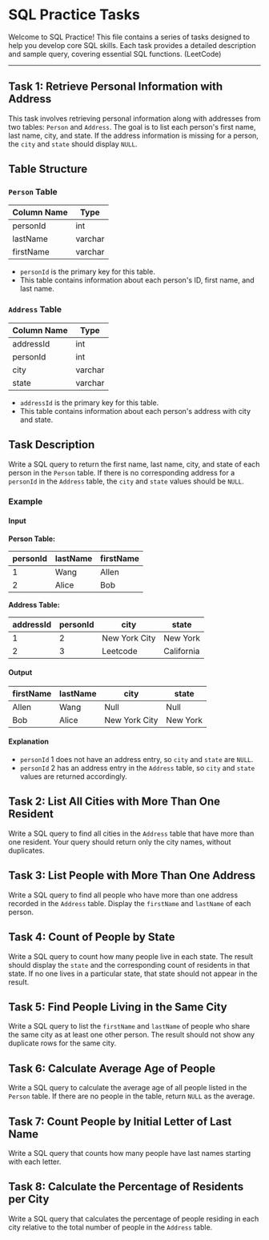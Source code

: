 # SQL Practice Tasks

Welcome to SQL Practice! This file contains a series of tasks designed to help you develop core SQL skills. Each task provides a detailed description and sample query, covering essential SQL functions. (LeetCode)

---


## Task 1: Retrieve Personal Information with Address

This task involves retrieving personal information along with addresses from two tables: `Person` and `Address`. 
The goal is to list each person's first name, last name, city, and state. If the address information is missing 
for a person, the `city` and `state` should display `NULL`.

## Table Structure

### `Person` Table

| Column Name | Type    |
|-------------|---------|
| personId    | int     |
| lastName    | varchar |
| firstName   | varchar |

- `personId` is the primary key for this table.
- This table contains information about each person's ID, first name, and last name.

### `Address` Table

| Column Name | Type    |
|-------------|---------|
| addressId   | int     |
| personId    | int     |
| city        | varchar |
| state       | varchar |

- `addressId` is the primary key for this table.
- This table contains information about each person's address with city and state.

## Task Description

Write a SQL query to return the first name, last name, city, and state of each person in the `Person` table. 
If there is no corresponding address for a `personId` in the `Address` table, the `city` and `state` values should be `NULL`.

### Example

#### Input

**Person Table:**

| personId | lastName | firstName |
|----------|----------|-----------|
| 1        | Wang     | Allen     |
| 2        | Alice    | Bob       |

**Address Table:**

| addressId | personId | city          | state      |
|-----------|----------|---------------|------------|
| 1         | 2        | New York City | New York   |
| 2         | 3        | Leetcode      | California |

#### Output

| firstName | lastName | city          | state    |
|-----------|----------|---------------|----------|
| Allen     | Wang     | Null          | Null     |
| Bob       | Alice    | New York City | New York |

#### Explanation

- `personId` 1 does not have an address entry, so `city` and `state` are `NULL`.
- `personId` 2 has an address entry in the `Address` table, so `city` and `state` values are returned accordingly.



## Task 2: List All Cities with More Than One Resident

Write a SQL query to find all cities in the `Address` table that have more than one resident. Your query should return only the city names, without duplicates.

## Task 3: List People with More Than One Address

Write a SQL query to find all people who have more than one address recorded in the `Address` table. Display the `firstName` and `lastName` of each person.

## Task 4: Count of People by State

Write a SQL query to count how many people live in each state. The result should display the `state` and the corresponding count of residents in that state. If no one lives in a particular state, that state should not appear in the result.

## Task 5: Find People Living in the Same City

Write a SQL query to list the `firstName` and `lastName` of people who share the same city as at least one other person. The result should not show any duplicate rows for the same city.

## Task 6: Calculate Average Age of People

Write a SQL query to calculate the average age of all people listed in the `Person` table. If there are no people in the table, return `NULL` as the average.


## Task 7: Count People by Initial Letter of Last Name

Write a SQL query that counts how many people have last names starting with each letter.

## Task 8: Calculate the Percentage of Residents per City

Write a SQL query that calculates the percentage of people residing in each city relative to the total number of people in the `Address` table.
